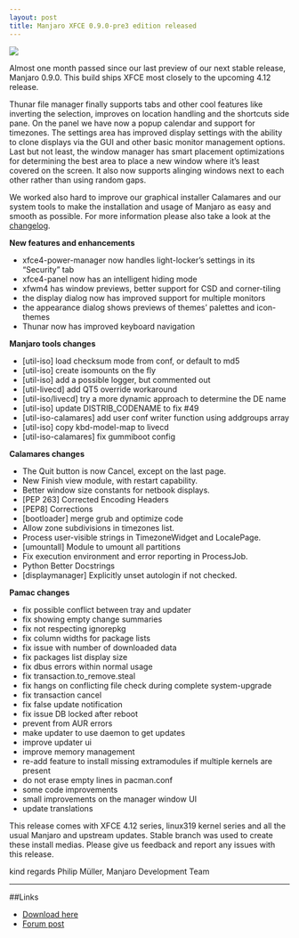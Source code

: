 ```yaml
---
layout: post
title: Manjaro XFCE 0.9.0-pre3 edition released
---
```


<img src="{{ site.baseurl }}/images/manjaro-xfce-090-pre3.jpg">

Almost one month passed since our last preview of our next stable release, Manjaro 0.9.0. This build ships XFCE most closely to the upcoming 4.12 release. 

Thunar file manager finally supports tabs and other cool features like inverting the selection, improves on location handling and the shortcuts side pane. On the panel we have now a popup calendar and support for timezones. The settings area has improved display settings with the ability to clone displays via the GUI and other basic monitor management options. Last but not least, the window manager has smart placement optimizations for determining the best area to place a new window where it’s least covered on the screen. It also now supports alinging windows next to each other rather than using random gaps.

We worked also hard to improve our graphical installer Calamares and our system tools to make the installation and usage of Manjaro as easy and smooth as possible. For more information please also take a look at the [changelog](http://sourceforge.net/projects/manjarotest/files/0.9.0/xfce/0.9.0-pre3/manjaro-xfce-0.9.0-pre3-change.log).

**New features and enhancements**

 - xfce4-power-manager now handles light-locker’s settings in its “Security” tab
 - xfce4-panel now has an intelligent hiding mode
 - xfwm4 has window previews, better support for CSD and corner-tiling
 - the display dialog now has improved support for multiple monitors
 - the appearance dialog shows previews of themes’ palettes and icon-themes
 - Thunar now has improved keyboard navigation

**Manjaro tools changes**

 - [util-iso] load checksum mode from conf, or default to md5
 - [util-iso] create isomounts on the fly
 - [util-iso] add a possible logger, but commented out
 - [util-livecd] add QT5 override workaround
 - [util-iso/livecd] try a more dynamic approach to determine the DE name
 - [util-iso] update DISTRIB_CODENAME to fix #49 
 - [util-iso-calamares] add user conf writer function using addgroups array
 - [util-iso] copy kbd-model-map to livecd
 - [util-iso-calamares] fix gummiboot config

**Calamares changes**

 - The Quit button is now Cancel, except on the last page.
 - New Finish view module, with restart capability.
 - Better window size constants for netbook displays.
 - [PEP 263] Corrected Encoding Headers 
 - [PEP8] Corrections
 - [bootloader] merge grub and optimize code
 - Allow zone subdivisions in timezones list.
 - Process user-visible strings in TimezoneWidget and LocalePage.
 - [umountall] Module to umount all partitions 
 - Fix execution environment and error reporting in ProcessJob.
 - Python Better Docstrings
 - [displaymanager] Explicitly unset autologin if not checked.

**Pamac changes**

 - fix possible conflict between tray and updater
 - fix showing empty change summaries
 - fix not respecting ignorepkg
 - fix column widths for package lists
 - fix issue with number of downloaded data
 - fix packages list display size
 - fix dbus errors within normal usage
 - fix transaction.to_remove.steal
 - fix hangs on conflicting file check during complete system-upgrade
 - fix transaction cancel
 - fix false update notification
 - fix issue DB locked after reboot
 - prevent from AUR errors
 - make updater to use daemon to get updates
 - improve updater ui
 - improve memory management
 - re-add feature to install missing extramodules if multiple kernels are present
 - do not erase empty lines in pacman.conf
 - some code improvements
 - small improvements on the manager window UI
 - update translations

This release comes with XFCE 4.12 series, linux319 kernel series and all the usual Manjaro and upstream updates. Stable branch was used to create these install medias. Please give us feedback and report any issues with this release.

kind regards
Philip Müller, Manjaro Development Team

----

##Links

* [Download here](http://sourceforge.net/projects/manjarotest/files/0.9.0/xfce/0.9.0-pre3/)
* [Forum post](https://forum.manjaro.org/index.php?topic=20924.0)
